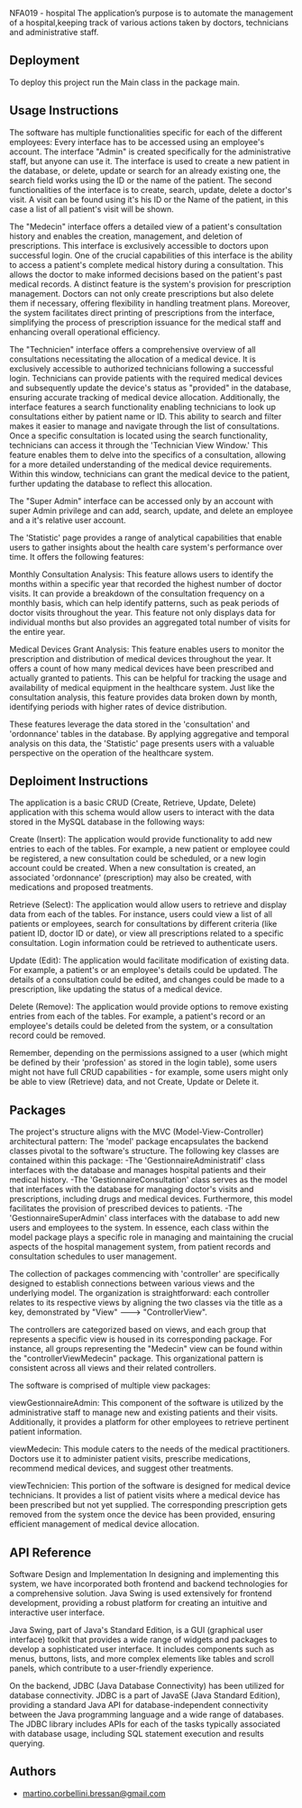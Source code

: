 
NFA019 - hospital
The application’s purpose is to automate the management of a hospital,keeping track of
various actions taken by doctors, technicians and administrative staff.

## Deployment

To deploy this project run the Main class in the package main.

## Usage Instructions
The software has multiple functionalities specific for each of the different employees:
Every interface has to be accessed using an employee's account.
The interface "Admin" is created specifically for the administrative staff, but anyone can use it. The interface is used to create a new patient in the database, or delete, update or search for an already existing one, the search field works using the ID or the name of the patient. The second functionalities of the interface is to create, search, update, delete a doctor's visit. A visit can be found using it's his ID or the Name of the patient, in this case a list of all patient's visit will be shown.

The "Medecin" interface offers a detailed view of a patient's consultation history and enables the creation, management, and deletion of prescriptions. This interface is exclusively accessible to doctors upon successful login.
One of the crucial capabilities of this interface is the ability to access a patient's complete medical history during a consultation. This allows the doctor to make informed decisions based on the patient's past medical records.
A distinct feature is the system's provision for prescription management. Doctors can not only create prescriptions but also delete them if necessary, offering flexibility in handling treatment plans.
Moreover, the system facilitates direct printing of prescriptions from the interface, simplifying the process of prescription issuance for the medical staff and enhancing overall operational efficiency.

The "Technicien" interface offers a comprehensive overview of all consultations necessitating the allocation of a medical device. It is exclusively accessible to authorized technicians following a successful login.
Technicians can provide patients with the required medical devices and subsequently update the device's status as "provided" in the database, ensuring accurate tracking of medical device allocation.
Additionally, the interface features a search functionality enabling technicians to look up consultations either by patient name or ID. This ability to search and filter makes it easier to manage and navigate through the list of consultations.
Once a specific consultation is located using the search functionality, technicians can access it through the 'Technician View Window.' This feature enables them to delve into the specifics of a consultation, allowing for a more detailed understanding of the medical device requirements. Within this window, technicians can grant the medical device to the patient, further updating the database to reflect this allocation.

The "Super Admin" interface can be accessed only by an account with super Admin privilege and can add, search, update, and delete an employee and a it's relative user account.

The 'Statistic' page provides a range of analytical capabilities that enable users to gather insights about the health care system's performance over time. It offers the following features:

Monthly Consultation Analysis: This feature allows users to identify the months within a specific year that recorded the highest number of doctor visits. It can provide a breakdown of the consultation frequency on a monthly basis, which can help identify patterns, such as peak periods of doctor visits throughout the year. This feature not only displays data for individual months but also provides an aggregated total number of visits for the entire year.

Medical Devices Grant Analysis: This feature enables users to monitor the prescription and distribution of medical devices throughout the year. It offers a count of how many medical devices have been prescribed and actually granted to patients. This can be helpful for tracking the usage and availability of medical equipment in the healthcare system. Just like the consultation analysis, this feature provides data broken down by month, identifying periods with higher rates of device distribution.

These features leverage the data stored in the 'consultation' and 'ordonnance' tables in the database. By applying aggregative and temporal analysis on this data, the 'Statistic' page presents users with a valuable perspective on the operation of the healthcare system.

## Deploiment Instructions
The application is a basic CRUD (Create, Retrieve, Update, Delete) application with this schema would allow users to interact with the data stored in the MySQL database in the following ways:

Create (Insert): The application would provide functionality to add new entries to each of the tables. For example, a new patient or employee could be registered, a new consultation could be scheduled, or a new login account could be created. When a new consultation is created, an associated 'ordonnance' (prescription) may also be created, with medications and proposed treatments.

Retrieve (Select): The application would allow users to retrieve and display data from each of the tables. For instance, users could view a list of all patients or employees, search for consultations by different criteria (like patient ID, doctor ID or date), or view all prescriptions related to a specific consultation. Login information could be retrieved to authenticate users.

Update (Edit): The application would facilitate modification of existing data. For example, a patient's or an employee's details could be updated. The details of a consultation could be edited, and changes could be made to a prescription, like updating the status of a medical device.

Delete (Remove): The application would provide options to remove existing entries from each of the tables. For example, a patient's record or an employee's details could be deleted from the system, or a consultation record could be removed.

Remember, depending on the permissions assigned to a user (which might be defined by their 'profession' as stored in the login table), some users might not have full CRUD capabilities - for example, some users might only be able to view (Retrieve) data, and not Create, Update or Delete it.

## Packages

The project's structure aligns with the MVC (Model-View-Controller) architectural pattern:
The 'model' package encapsulates the backend classes pivotal to the software's structure. The following key classes are contained within this package:
-The 'GestionnaireAdministratif' class interfaces with the database and manages hospital patients and their medical history.
-The 'GestionnaireConsultation' class serves as the model that interfaces with the database for managing doctor's visits and prescriptions, including drugs and medical devices. Furthermore, this model facilitates the provision of prescribed devices to patients.
-The 'GestionnaireSuperAdmin' class interfaces with the database to add new users and employees to the system.
In essence, each class within the model package plays a specific role in managing and maintaining the crucial aspects of the hospital management system, from patient records and consultation schedules to user management.

The collection of packages commencing with 'controller' are specifically designed to establish connections between various views and the underlying model.
The organization is straightforward: each controller relates to its respective views by aligning the two classes via the title as a key, demonstrated by "View" ---> "ControllerView".

The controllers are categorized based on views, and each group that represents a specific view is housed in its corresponding package. For instance, all groups representing the "Medecin" view can be found within the "controllerViewMedecin" package. This organizational pattern is consistent across all views and their related controllers.

The software is comprised of multiple view packages:

viewGestionnaireAdmin: This component of the software is utilized by the administrative staff to manage new and existing patients and their visits. Additionally, it provides a platform for other employees to retrieve pertinent patient information.

viewMedecin: This module caters to the needs of the medical practitioners. Doctors use it to administer patient visits, prescribe medications, recommend medical devices, and suggest other treatments.

viewTechnicien: This portion of the software is designed for medical device technicians. It provides a list of patient visits where a medical device has been prescribed but not yet supplied. The corresponding prescription gets removed from the system once the device has been provided, ensuring efficient management of medical device allocation.
## API Reference

Software Design and Implementation
In designing and implementing this system, we have incorporated both frontend and backend technologies for a comprehensive solution. Java Swing is used extensively for frontend development, providing a robust platform for creating an intuitive and interactive user interface.

Java Swing, part of Java's Standard Edition, is a GUI (graphical user interface) toolkit that provides a wide range of widgets and packages to develop a sophisticated user interface. It includes components such as menus, buttons, lists, and more complex elements like tables and scroll panels, which contribute to a user-friendly experience.

On the backend, JDBC (Java Database Connectivity) has been utilized for database connectivity. JDBC is a part of JavaSE (Java Standard Edition), providing a standard Java API for database-independent connectivity between the Java programming language and a wide range of databases. The JDBC library includes APIs for each of the tasks typically associated with database usage, including SQL statement execution and results querying.
## Authors

- [martino.corbellini.bressan@gmail.com](https://gitlab.com/martino.corbellini)

